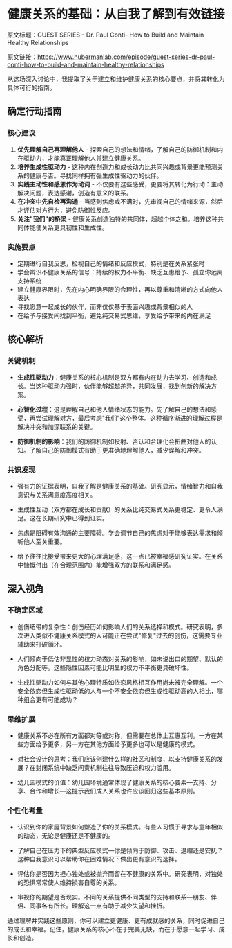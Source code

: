 # 健康关系的基础：从自我了解到有效链接

原文标题：GUEST SERIES - Dr. Paul Conti- How to Build and Maintain Healthy Relationships

原文链接：https://www.hubermanlab.com/episode/guest-series-dr-paul-conti-how-to-build-and-maintain-healthy-relationships

<YouTube videoId="eMqWH3LYiII" />

从这场深入讨论中，我提取了关于建立和维护健康关系的核心要点，并将其转化为具体可行的指南。

## 确定行动指南

### 核心建议
1. **优先理解自己再理解他人** - 探索自己的想法和情绪，了解自己的防御机制和内在驱动力，才能真正理解他人并建立健康关系。
2. **培养生成性驱动力** - 这种内在创造力和成长动力比共同兴趣或背景更能预测关系的健康与否。寻找同样拥有强生成性驱动力的伙伴。
3. **实践主动性和感恩作为动词** - 不仅要有这些感受，更要将其转化为行动：主动解决问题，表达感谢，创造有意义的联系。
4. **在冲突中先自检再沟通** - 当感到焦虑或不满时，先审视自己的情绪来源，然后才评估对方行为，避免防御性反应。
5. **关注"我们"的桥梁** - 健康关系创造独特的共同体，超越个体之和。培养这种共同体能使关系更具韧性和生成性。

### 实施要点
- 定期进行自我反思，检视自己的情绪和反应模式，特别是在关系紧张时
- 学会辨识不健康关系的信号：持续的权力不平衡、缺乏互惠给予、孤立你远离支持系统
- 建立健康界限时，先在内心明确界限的合理性，再以尊重和清晰的方式向他人表达
- 寻找愿意一起成长的伙伴，而非仅仅基于表面兴趣或背景相似的人
- 在给予与接受间找到平衡，避免纯交易式思维，享受给予带来的内在满足

## 核心解析

### 关键机制
- **生成性驱动力**：健康关系的核心机制是双方都有内在动力去学习、创造和成长。当这种驱动力强时，伙伴能够超越差异，共同发展，找到创新的解决方案。

- **心智化过程**：这是理解自己和他人情绪状态的能力。先了解自己的想法和感受，再尝试理解对方，最后考虑"我们"这个整体。这种循序渐进的理解过程是解决冲突和加深联系的关键。

- **防御机制的影响**：我们的防御机制如投射、否认和合理化会扭曲对他人的认知。了解自己的防御模式有助于更准确地理解他人，减少误解和冲突。

### 共识发现
- 强有力的证据表明，自我了解是健康关系的基础。研究显示，情绪智力和自我意识与关系满意度高度相关。

- 生成性互动（双方都在成长和贡献）的关系比纯交易式关系更稳定、更令人满足。这在长期研究中已得到证实。

- 焦虑是阻碍有效沟通的主要障碍。学会调节自己的焦虑对于能够表达需求和倾听他人至关重要。

- 给予往往比接受带来更大的心理满足感，这一点已被幸福感研究证实。在关系中慷慨付出（在合理范围内）能增强双方的联系和满足感。

## 深入视角

### 不确定区域
- 创伤纽带的复杂性：创伤经历如何影响人们的关系选择和模式。研究表明，多次进入类似不健康关系模式的人可能正在尝试"修复"过去的创伤，这需要专业辅助来打破循环。

- 人们倾向于低估非显性的权力动态对关系的影响，如未说出口的期望、默认的角色分配等。这些隐性因素可能比明显的权力不平衡更具破坏性。

- 生成性驱动力如何与其他心理特质如依恋风格相互作用尚未被完全理解。一个安全依恋但生成性驱动低的人与一个不安全依恋但生成性驱动高的人相比，哪种组合更有可能成功？

### 思维扩展
- 健康关系不必在所有方面都对等或对称，但需要在总体上互惠互利。一方在某些方面给予更多，另一方在其他方面给予更多也可以是健康的模式。

- 对社会设计的思考：我们应该创建什么样的社区和制度，以支持健康关系的发展？在封闭系统中缺乏问责机制往往导致压迫和权力滥用。

- 幼儿园模式的价值：幼儿园环境通常体现了健康关系的核心要素—支持、分享、合作和增长—这提示我们成人关系也许应该回归这些基本原则。

### 个性化考量
- 认识到你的家庭背景如何塑造了你的关系模式。有些人习惯于寻求与童年相似的动态，无论是健康还是不健康的。

- 了解自己在压力下的典型反应模式—你是倾向于防御、攻击、退缩还是安抚？这种自我意识可以帮助你在困难情况下做出更有意识的选择。

- 评估你是否因为担心独处或被抛弃而留在不健康的关系中。研究表明，对独处的恐惧常常使人维持损害自尊的关系。

- 审视你的期望是否现实。不同的关系提供不同类型的支持和联系—朋友、伴侣、同事各有所长。理解这一点有助于减少失望和挫折。

通过理解并实践这些原则，你可以建立更健康、更有成就感的关系，同时促进自己的成长和幸福。记住，健康关系的核心不在于完美无缺，而在于愿意一起学习、成长和创造。
